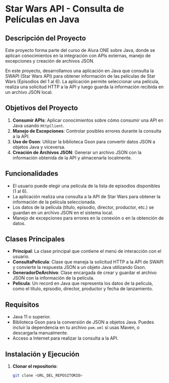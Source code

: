 # Star Wars API - Consulta de Películas en Java

## Descripción del Proyecto

Este proyecto forma parte del curso de Alura ONE sobre Java, donde se aplican conocimientos en la integración con APIs externas, manejo de excepciones y creación de archivos JSON.

En este proyecto, desarrollamos una aplicación en Java que consulta la SWAPI (Star Wars API) para obtener información de las películas de Star Wars (Episodios del 1 al 6). La aplicación permite seleccionar una película, realiza una solicitud HTTP a la API y luego guarda la información recibida en un archivo JSON local.

## Objetivos del Proyecto

1. **Consumir APIs**: Aplicar conocimientos sobre cómo consumir una API en Java usando `HttpClient`.
2. **Manejo de Excepciones**: Controlar posibles errores durante la consulta a la API.
3. **Uso de Gson**: Utilizar la biblioteca Gson para convertir datos JSON a objetos Java y viceversa.
4. **Creación de Archivos JSON**: Generar un archivo JSON con la información obtenida de la API y almacenarla localmente.

## Funcionalidades

- El usuario puede elegir una película de la lista de episodios disponibles (1 al 6).
- La aplicación realiza una consulta a la API de Star Wars para obtener la información de la película seleccionada.
- Los datos de la película (título, episodio, director, productor, etc.) se guardan en un archivo JSON en el sistema local.
- Manejo de excepciones para errores en la conexión o en la obtención de datos.

## Clases Principales

- **Principal**: La clase principal que contiene el menú de interacción con el usuario.
- **ConsultaPelicula**: Clase que maneja la solicitud HTTP a la API de SWAPI y convierte la respuesta JSON a un objeto Java utilizando Gson.
- **GeneradorDeArchivo**: Clase encargada de crear y guardar el archivo JSON con la información de la película.
- **Pelicula**: Un record en Java que representa los datos de la película, como el título, episodio, director, productor y fecha de lanzamiento.

## Requisitos

- Java 11 o superior.
- Biblioteca Gson para la conversión de JSON a objetos Java. Puedes incluir la dependencia en tu archivo `pom.xml` si usas Maven, o descargarla manualmente.
- Acceso a Internet para realizar la consulta a la API.

## Instalación y Ejecución

1. **Clonar el repositorio**:
   ```bash
   git clone <URL_DEL_REPOSITORIO>
